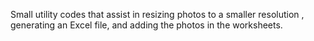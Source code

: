 Small utility codes that assist in resizing photos to a smaller resolution
, generating an Excel file, and adding the photos in the worksheets.
